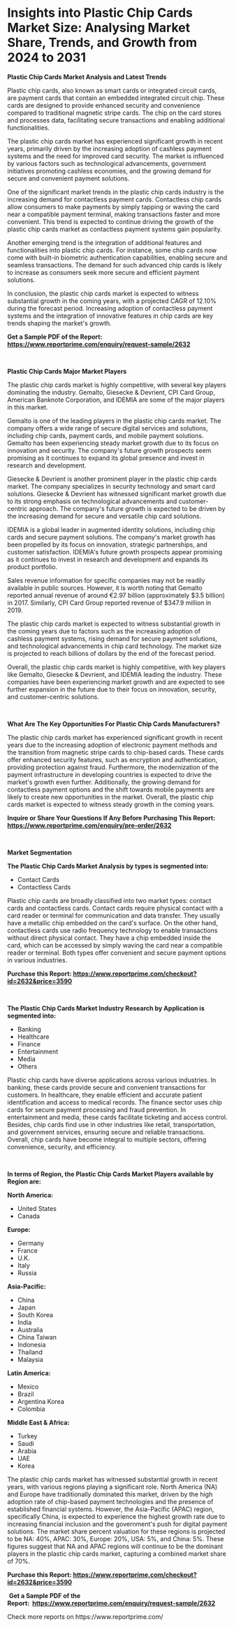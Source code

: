<p><h1>Insights into Plastic Chip Cards Market Size: Analysing Market Share, Trends, and Growth from 2024 to 2031</h1></p><p><strong>Plastic Chip Cards Market Analysis and Latest Trends</strong></p>
<p><p>Plastic chip cards, also known as smart cards or integrated circuit cards, are payment cards that contain an embedded integrated circuit chip. These cards are designed to provide enhanced security and convenience compared to traditional magnetic stripe cards. The chip on the card stores and processes data, facilitating secure transactions and enabling additional functionalities.</p><p>The plastic chip cards market has experienced significant growth in recent years, primarily driven by the increasing adoption of cashless payment systems and the need for improved card security. The market is influenced by various factors such as technological advancements, government initiatives promoting cashless economies, and the growing demand for secure and convenient payment solutions.</p><p>One of the significant market trends in the plastic chip cards industry is the increasing demand for contactless payment cards. Contactless chip cards allow consumers to make payments by simply tapping or waving the card near a compatible payment terminal, making transactions faster and more convenient. This trend is expected to continue driving the growth of the plastic chip cards market as contactless payment systems gain popularity.</p><p>Another emerging trend is the integration of additional features and functionalities into plastic chip cards. For instance, some chip cards now come with built-in biometric authentication capabilities, enabling secure and seamless transactions. The demand for such advanced chip cards is likely to increase as consumers seek more secure and efficient payment solutions.</p><p>In conclusion, the plastic chip cards market is expected to witness substantial growth in the coming years, with a projected CAGR of 12.10% during the forecast period. Increasing adoption of contactless payment systems and the integration of innovative features in chip cards are key trends shaping the market's growth.</p></p>
<p><strong>Get a Sample PDF of the Report:&nbsp; <a href="https://www.reportprime.com/enquiry/request-sample/2632">https://www.reportprime.com/enquiry/request-sample/2632</a></strong></p>
<p>&nbsp;</p>
<p><strong>Plastic Chip Cards Major Market Players</strong></p>
<p><p>The plastic chip cards market is highly competitive, with several key players dominating the industry. Gemalto, Giesecke & Devrient, CPI Card Group, American Banknote Corporation, and IDEMIA are some of the major players in this market.</p><p>Gemalto is one of the leading players in the plastic chip cards market. The company offers a wide range of secure digital services and solutions, including chip cards, payment cards, and mobile payment solutions. Gemalto has been experiencing steady market growth due to its focus on innovation and security. The company's future growth prospects seem promising as it continues to expand its global presence and invest in research and development.</p><p>Giesecke & Devrient is another prominent player in the plastic chip cards market. The company specializes in security technology and smart card solutions. Giesecke & Devrient has witnessed significant market growth due to its strong emphasis on technological advancements and customer-centric approach. The company's future growth is expected to be driven by the increasing demand for secure and versatile chip card solutions.</p><p>IDEMIA is a global leader in augmented identity solutions, including chip cards and secure payment solutions. The company's market growth has been propelled by its focus on innovation, strategic partnerships, and customer satisfaction. IDEMIA's future growth prospects appear promising as it continues to invest in research and development and expands its product portfolio.</p><p>Sales revenue information for specific companies may not be readily available in public sources. However, it is worth noting that Gemalto reported annual revenue of around €2.97 billion (approximately $3.5 billion) in 2017. Similarly, CPI Card Group reported revenue of $347.9 million in 2019.</p><p>The plastic chip cards market is expected to witness substantial growth in the coming years due to factors such as the increasing adoption of cashless payment systems, rising demand for secure payment solutions, and technological advancements in chip card technology. The market size is projected to reach billions of dollars by the end of the forecast period.</p><p>Overall, the plastic chip cards market is highly competitive, with key players like Gemalto, Giesecke & Devrient, and IDEMIA leading the industry. These companies have been experiencing market growth and are expected to see further expansion in the future due to their focus on innovation, security, and customer-centric solutions.</p></p>
<p>&nbsp;</p>
<p><strong>What Are The Key Opportunities For Plastic Chip Cards Manufacturers?</strong></p>
<p><p>The plastic chip cards market has experienced significant growth in recent years due to the increasing adoption of electronic payment methods and the transition from magnetic stripe cards to chip-based cards. These cards offer enhanced security features, such as encryption and authentication, providing protection against fraud. Furthermore, the modernization of the payment infrastructure in developing countries is expected to drive the market's growth even further. Additionally, the growing demand for contactless payment options and the shift towards mobile payments are likely to create new opportunities in the market. Overall, the plastic chip cards market is expected to witness steady growth in the coming years.</p></p>
<p><strong>Inquire or Share Your Questions If Any Before Purchasing This Report: <a href="https://www.reportprime.com/enquiry/pre-order/2632">https://www.reportprime.com/enquiry/pre-order/2632</a></strong></p>
<p>&nbsp;</p>
<p><strong>Market Segmentation</strong></p>
<p><strong>The Plastic Chip Cards Market Analysis by types is segmented into:</strong></p>
<p><ul><li>Contact Cards</li><li>Contactless Cards</li></ul></p>
<p><p>Plastic chip cards are broadly classified into two market types: contact cards and contactless cards. Contact cards require physical contact with a card reader or terminal for communication and data transfer. They usually have a metallic chip embedded on the card's surface. On the other hand, contactless cards use radio frequency technology to enable transactions without direct physical contact. They have a chip embedded inside the card, which can be accessed by simply waving the card near a compatible reader or terminal. Both types offer convenient and secure payment options in various industries.</p></p>
<p><strong>Purchase this Report:&nbsp;<a href="https://www.reportprime.com/checkout?id=2632&price=3590">https://www.reportprime.com/checkout?id=2632&price=3590</a></strong></p>
<p>&nbsp;</p>
<p><strong>The Plastic Chip Cards Market Industry Research by Application is segmented into:</strong></p>
<p><ul><li>Banking</li><li>Healthcare</li><li>Finance</li><li>Entertainment</li><li>Media</li><li>Others</li></ul></p>
<p><p>Plastic chip cards have diverse applications across various industries. In banking, these cards provide secure and convenient transactions for customers. In healthcare, they enable efficient and accurate patient identification and access to medical records. The finance sector uses chip cards for secure payment processing and fraud prevention. In entertainment and media, these cards facilitate ticketing and access control. Besides, chip cards find use in other industries like retail, transportation, and government services, ensuring secure and reliable transactions. Overall, chip cards have become integral to multiple sectors, offering convenience, security, and efficiency.</p></p>
<p>&nbsp;</p>
<p><strong>In terms of Region, the Plastic Chip Cards Market Players available by Region are:</strong></p>
<p>
    <p> <strong> North America: </strong>
        <ul>
            <li>United States</li>
            <li>Canada</li>
        </ul>
        </p> 
    <p> <strong> Europe: </strong>
        <ul>
            <li>Germany</li>
            <li>France</li>
            <li>U.K.</li>
            <li>Italy</li>
            <li>Russia</li>
        </ul>
        </p> 
    <p> <strong> Asia-Pacific: </strong>
        <ul>
            <li>China</li>
            <li>Japan</li>
            <li>South Korea</li>
            <li>India</li>
            <li>Australia</li>
            <li>China Taiwan</li>
            <li>Indonesia</li>
            <li>Thailand</li>
            <li>Malaysia</li>
        </ul>
        </p> 
    <p> <strong> Latin America: </strong>
        <ul>
            <li>Mexico</li>
            <li>Brazil</li>
            <li>Argentina Korea</li>
            <li>Colombia</li>
        </ul>
        </p> 
    <p> <strong> Middle East & Africa: </strong>
        <ul>
            <li>Turkey</li>
            <li>Saudi</li>
            <li>Arabia</li>
            <li>UAE</li>
            <li>Korea</li>
        </ul>
    </p>
    </p>
<p><p>The plastic chip cards market has witnessed substantial growth in recent years, with various regions playing a significant role. North America (NA) and Europe have traditionally dominated this market, driven by the high adoption rate of chip-based payment technologies and the presence of established financial systems. However, the Asia-Pacific (APAC) region, specifically China, is expected to experience the highest growth rate due to increasing financial inclusion and the government's push for digital payment solutions. The market share percent valuation for these regions is projected to be NA: 40%, APAC: 30%, Europe: 20%, USA: 5%, and China: 5%. These figures suggest that NA and APAC regions will continue to be the dominant players in the plastic chip cards market, capturing a combined market share of 70%.</p></p>
<p><strong>Purchase this Report: <a href="https://www.reportprime.com/checkout?id=2632&price=3590">https://www.reportprime.com/checkout?id=2632&price=3590</a></strong></p>
<p>&nbsp;<strong>Get a Sample PDF of the Report:&nbsp;&nbsp;<a href="https://www.reportprime.com/enquiry/request-sample/2632">https://www.reportprime.com/enquiry/request-sample/2632</a></strong></p>
<p><strong></strong></p>
<p>Check more reports on https://www.reportprime.com/</p>